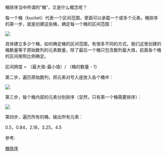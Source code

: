 桶排序当中所谓的“桶”，又是什么概念呢？

每一个桶（bucket）代表一个区间范围，里面可以承载一个或多个元素。桶排序的第一步，就是创建这些桶，确定每一个桶的区间范围：

![](https://youpaiyun.zongqilive.cn/image/006tNc79ly1g3zarb7gq7j30ji07wdfy-20200226133028890.jpg)

具体建立多少个桶，如何确定桶的区间范围，有很多不同的方式。我们这里创建的桶数量等于原始数列的元素数量，除了最后一个桶只包含数列最大值，前面各个桶的区间按照比例确定。



区间跨度 = （最大值-最小值）/ （桶的数量 - 1）

第二步，遍历原始数列，把元素对号入座放入各个桶中：

![](https://youpaiyun.zongqilive.cn/image/006tNc79ly1g3zbeat7sxj30ji07waa8-20200226140305490.jpg)

第三步，每个桶内部的元素分别排序（显然，只有第一个桶需要排序）：

![](https://youpaiyun.zongqilive.cn/image/006tNc79ly1g3zbewh8pvj30ji07waa8.jpg)

第四步，遍历所有的桶，输出所有元素：

0.5，0.84，2.18，3.25，4.5





参考:

[桶排序](https://www.itcodemonkey.com/article/11751.html)





